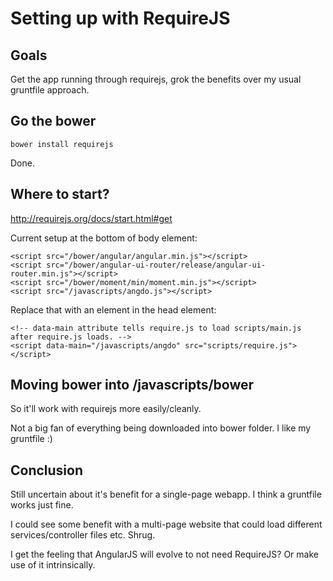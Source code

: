 # Setting up with RequireJS

## Goals

Get the app running through requirejs, grok the benefits over my usual gruntfile approach.

## Go the bower

```
bower install requirejs
```

Done.

## Where to start?

http://requirejs.org/docs/start.html#get

Current setup at the bottom of body element:

```
<script src="/bower/angular/angular.min.js"></script>
<script src="/bower/angular-ui-router/release/angular-ui-router.min.js"></script>
<script src="/bower/moment/min/moment.min.js"></script>
<script src="/javascripts/angdo.js"></script>
```

Replace that with an element in the head element:

```
<!-- data-main attribute tells require.js to load scripts/main.js after require.js loads. -->
<script data-main="/javascripts/angdo" src="scripts/require.js"></script>
```

## Moving bower into /javascripts/bower

So it'll work with requirejs more easily/cleanly.

Not a big fan of everything being downloaded into bower folder. I like my gruntfile :)

## Conclusion

Still uncertain about it's benefit for a single-page webapp. I think a gruntfile works just fine.

I could see some benefit with a multi-page website that could load different services/controller files etc. Shrug.

I get the feeling that AngularJS will evolve to not need RequireJS? Or make use of it intrinsically.



